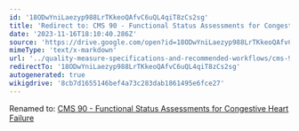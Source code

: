 ```yaml
---
id: '18ODwYniLaezyp988LrTKkeoQAfvC6uQL4qiT8zCs2sg'
title: 'Redirect to: CMS 90 - Functional Status Assessments for Congestive Heart Failure'
date: '2023-11-16T18:10:40.286Z'
source: 'https://drive.google.com/open?id=18ODwYniLaezyp988LrTKkeoQAfvC6uQL4qiT8zCs2sg'
mimeType: 'text/x-markdown'
url: '../quality-measure-specifications-and-recommended-workflows/cms-90-functional-status-assessments-for-congestive-heart-failure.md'
redirectTo: '18ODwYniLaezyp988LrTKkeoQAfvC6uQL4qiT8zCs2sg'
autogenerated: true
wikigdrive: '8cb7d1655146bef4a73c283dab1861495e6fce27'
---
```

Renamed to: [CMS 90 - Functional Status Assessments for Congestive Heart Failure](../quality-measure-specifications-and-recommended-workflows/cms-90-functional-status-assessments-for-congestive-heart-failure.md)
